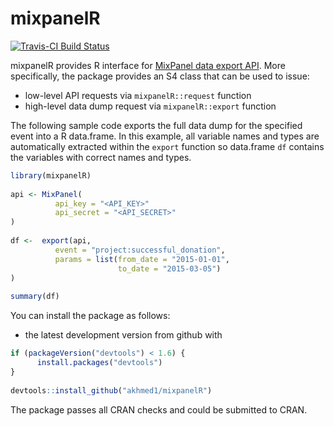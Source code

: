 <!-- README.md is generated from README.Rmd. Please edit that file -->
mixpanelR
=========

[![Travis-CI Build Status](https://travis-ci.org/akhmed1/mixpanelR.svg?branch=master)](https://travis-ci.org/akhmed1/mixpanelR)

mixpanelR provides R interface for [MixPanel data export API](https://mixpanel.com/docs/api-documentation/data-export-api). More specifically, the package provides an S4 class that can be used to issue:

-   low-level API requests via `mixpanelR::request` function
-   high-level data dump request via `mixpanelR::export` function

The following sample code exports the full data dump for the specified event into a R data.frame. In this example, all variable names and types are automatically extracted within the `export` function so data.frame `df` contains the variables with correct names and types.

``` r
library(mixpanelR)
    
api <- MixPanel(
          api_key = "<API_KEY>"
          api_secret = "<API_SECRET>"
)
    
df <-  export(api,
          event = "project:successful_donation",
          params = list(from_date = "2015-01-01",
                        to_date = "2015-03-05")
)
    
summary(df)
```

You can install the package as follows:

-   the latest development version from github with

``` r
if (packageVersion("devtools") < 1.6) {
      install.packages("devtools")
}
    
devtools::install_github("akhmed1/mixpanelR")
```

The package passes all CRAN checks and could be submitted to CRAN.
